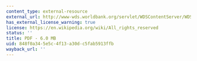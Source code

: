 ```yaml
---
content_type: external-resource
external_url: http://www-wds.worldbank.org/servlet/WDSContentServer/WDSP/IB/2003/05/03/000094946_03041904001980/Rendered/PDF/multi0page.pdf
has_external_license_warning: true
license: https://en.wikipedia.org/wiki/All_rights_reserved
status: ''
title: PDF - 6.0 MB
uid: 848f0a34-5e5c-4f13-a30d-c5fab5913ffb
wayback_url: ''
---
```

